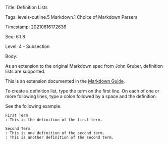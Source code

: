 Title:  Definition Lists

Tags:   levels-outline.5 Markdown.1 Choice of Markdown Parsers

Timestamp: 20210616172636

Seq:    6.1.8

Level:  4 - Subsection

Body: 

As an extension to the original Markdown spec from John Gruber, definition lists are supported.  

This is an extension documented in the [Markdown Guide][mdguide].

To create a definition list, type the term on the first line. On each of one or more following lines, type a colon followed by a space and the definition.

See the following example. 

```
First Term
: This is the definition of the first term.

Second Term
: This is one definition of the second term.
: This is another definition of the second term.
```

[mdguide]: https://www.markdownguide.org/extended-syntax/#definition-lists
